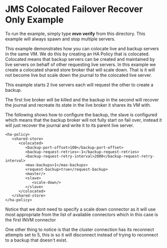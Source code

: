 # JMS Colocated Failover Recover Only Example

To run the example, simply type **mvn verify** from this directory. This example will always spawn and stop multiple servers.

This example demonstrates how you can colocate live and backup servers in the same VM. We do this by creating an HA Policy that is colocated. Colocated means that backup servers can be created and maintained by live servers on behalf of other requesting live servers. In this example we create a colocated shared store broker that will scale down. That is it will not become live but scale down the journal to the colocated live server.

This example starts 2 live servers each will request the other to create a backup.

The first live broker will be killed and the backup in the second will recover the journal and recreate its state in the live broker it shares its VM with.

The following shows how to configure the backup, the slave is configured **<scale-down/>** which means that the backup broker will not fully start on fail over, instead it will just recover the journal and write it to its parent live server.

    <ha-policy>
       <shared-store>
          <colocated>
             <backup-port-offset>100</backup-port-offset>
             <backup-request-retries>-1</backup-request-retries>
             <backup-request-retry-interval>2000</backup-request-retry-interval>
             <max-backups>1</max-backups>
             <request-backup>true</request-backup>
             <master/>
             <slave>
                <scale-down/>
             </slave>
          </colocated>
       </shared-store>
    </ha-policy>

Notice that we dont need to specify a scale down connector as it will use most appropriate from the list of available connectors which in this case is the first INVM connector

One other thing to notice is that the cluster connection has its reconnect attempts set to 5, this is so it will disconnect instead of trying to reconnect to a backup that doesn't exist.